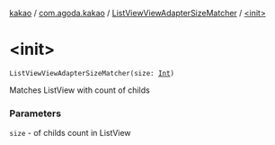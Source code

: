 [kakao](../../index.md) / [com.agoda.kakao](../index.md) / [ListViewViewAdapterSizeMatcher](index.md) / [&lt;init&gt;](./-init-.md)

# &lt;init&gt;

`ListViewViewAdapterSizeMatcher(size: `[`Int`](https://kotlinlang.org/api/latest/jvm/stdlib/kotlin/-int/index.html)`)`

Matches ListView with count of childs

### Parameters

`size` - of childs count in ListView